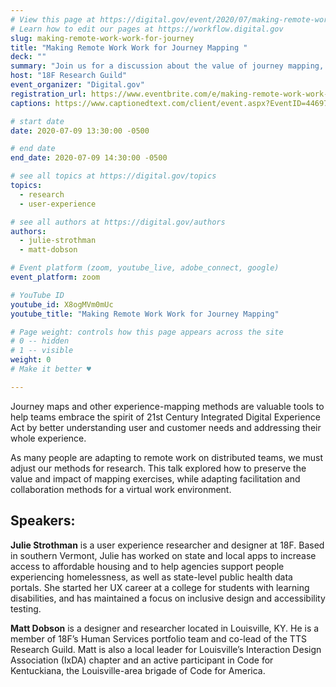 ```yaml
---
# View this page at https://digital.gov/event/2020/07/making-remote-work-work-for-journey
# Learn how to edit our pages at https://workflow.digital.gov
slug: making-remote-work-work-for-journey
title: "Making Remote Work Work for Journey Mapping "
deck: ""
summary: "Join us for a discussion about the value of journey mapping, and how to adapt the mapping process to make the most out of remote collaboration. "
host: "18F Research Guild"
event_organizer: "Digital.gov"
registration_url: https://www.eventbrite.com/e/making-remote-work-work-for-journey-mapping-tickets-109037319558
captions: https://www.captionedtext.com/client/event.aspx?EventID=4469789&CustomerID=321

# start date
date: 2020-07-09 13:30:00 -0500

# end date
end_date: 2020-07-09 14:30:00 -0500

# see all topics at https://digital.gov/topics
topics:
  - research
  - user-experience

# see all authors at https://digital.gov/authors
authors:
  - julie-strothman
  - matt-dobson

# Event platform (zoom, youtube_live, adobe_connect, google)
event_platform: zoom

# YouTube ID
youtube_id: X8ogMVm0mUc
youtube_title: "Making Remote Work Work for Journey Mapping"

# Page weight: controls how this page appears across the site
# 0 -- hidden
# 1 -- visible
weight: 0
# Make it better ♥

---
```


Journey maps and other experience-mapping methods are valuable tools to help teams embrace the spirit of 21st Century Integrated Digital Experience Act by better understanding user and customer needs and addressing their whole experience.

As many people are adapting to remote work on distributed teams, we must adjust our methods for research. This talk explored how to preserve the value and impact of mapping exercises, while adapting facilitation and collaboration methods for a virtual work environment.

## Speakers:

**Julie Strothman** is a user experience researcher and designer at 18F. Based in southern Vermont, Julie has worked on state and local apps to increase access to affordable housing and to help agencies support people experiencing homelessness, as well as state-level public health data portals. She started her UX career at a college for students with learning disabilities, and has maintained a focus on inclusive design and accessibility testing.

**Matt Dobson** is a designer and researcher located in Louisville, KY. He is a member of 18F’s Human Services portfolio team and co-lead of the TTS Research Guild. Matt is also a local leader for Louisville’s Interaction Design Association (IxDA) chapter and an active participant in Code for Kentuckiana, the Louisville-area brigade of Code for America.
